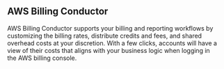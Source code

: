 ## AWS Billing Conductor

AWS Billing Conductor supports your billing and reporting workflows by customizing the billing rates, distribute credits and fees, and shared overhead costs at your discretion. With a few clicks, accounts will have a view of their costs that aligns with your business logic when logging in the AWS billing console.
